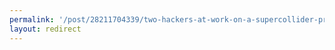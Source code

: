 ```yaml
---
permalink: '/post/28211704339/two-hackers-at-work-on-a-supercollider-project'
layout: redirect
---
```

